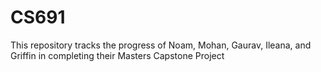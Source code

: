 # CS691
This repository tracks the progress of Noam, Mohan, Gaurav, Ileana, and Griffin in completing their Masters Capstone Project
